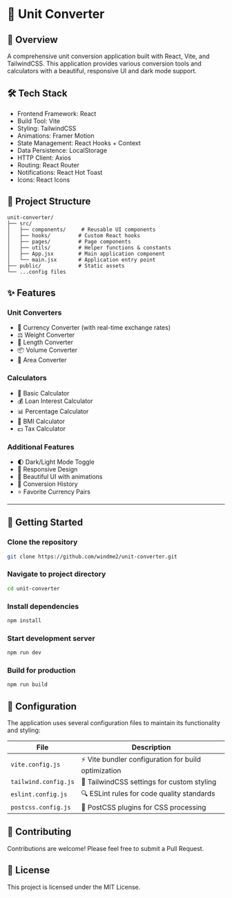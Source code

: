 # 🧮 Unit Converter

## 📖 Overview
 A comprehensive unit conversion application built with React, Vite, and TailwindCSS. This application provides various conversion tools and calculators with a beautiful, responsive UI and dark mode support.

## 🛠️ Tech Stack

- Frontend Framework: React
- Build Tool: Vite
- Styling: TailwindCSS
- Animations: Framer Motion
- State Management: React Hooks + Context
- Data Persistence: LocalStorage
- HTTP Client: Axios
- Routing: React Router
- Notifications: React Hot Toast
- Icons: React Icons

## 📁 Project Structure
```
unit-converter/
├── src/
│   ├── components/     # Reusable UI components
│   ├── hooks/         # Custom React hooks
│   ├── pages/         # Page components
│   ├── utils/         # Helper functions & constants
│   ├── App.jsx        # Main application component
│   └── main.jsx       # Application entry point
├── public/            # Static assets
└── ...config files
```

## ✨ Features

### Unit Converters
- 💱 Currency Converter (with real-time exchange rates)
- ⚖️ Weight Converter
- 📏 Length Converter
- 📦 Volume Converter
- 🔲 Area Converter

### Calculators
- 🧮 Basic Calculator
- 💰 Loan Interest Calculator
- 📊 Percentage Calculator
- 💪 BMI Calculator
- 💵 Tax Calculator

### Additional Features

- 🌓 Dark/Light Mode Toggle
- 📱 Responsive Design
- 🎨 Beautiful UI with animations
- 📖 Conversion History
- ⭐ Favorite Currency Pairs

---

## 🚀 Getting Started
### Clone the repository
```bash
git clone https://github.com/windme2/unit-converter.git
```

### Navigate to project directory
```bash
cd unit-converter
```

### Install dependencies
```bash
npm install
```
### Start development server
```bash
npm run dev
```

### Build for production
```bash
npm run build
```

## 🔧 Configuration
The application uses several configuration files to maintain its functionality and styling:

| File | Description |
|------|-------------|
| `vite.config.js` | ⚡ Vite bundler configuration for build optimization |
| `tailwind.config.js` | 🎨 TailwindCSS settings for custom styling |
| `eslint.config.js` | 🔍 ESLint rules for code quality standards |
| `postcss.config.js` | 🎯 PostCSS plugins for CSS processing |


## 🤝 Contributing
Contributions are welcome! Please feel free to submit a Pull Request.

## 📄 License
This project is licensed under the MIT License.